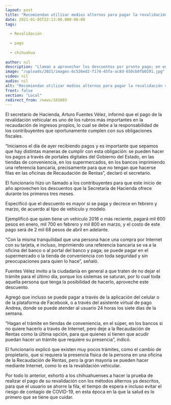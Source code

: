 ```yaml
---
layout: post
title: "Recomiendan utilizar medios alternos para pagar la revalidación vehicular 2021"
date: 2021-01-05T22:13:00.000-06:00
tags:
  
  - Revalidación
  
  - pago
  
  - chihuahua
  
author: nil
description: "Llaman a aprovechar los descuentos por pronto pago; en enero el costo es de 850 a 1,600 pesos de acuerdo al vehículo y modelo"
image: "/uploads/2021/images-6c526ed2-f174-45fa-ac8d-650cb0fb0291.jpg"
video: nil
audio: nil
alt: "Recomiendan utilizar medios alternos para pagar la revalidación vehicular 2021"
front: false
section: "Local"
redirect_from: /news/181893
---
```


El secretario de Hacienda, Arturo Fuentes Vélez, informó que el pago de la revalidación vehicular es uno de los rubros más importantes en la recaudación de ingresos propios, lo cual se debe a la responsabilidad de los contribuyentes que oportunamente cumplen con sus obligaciones fiscales.

“Iniciamos el día de ayer recibiendo pagos y es importante que sepamos que hay distintas maneras de cumplir con esta obligación: se pueden hacer los pagos a través de portales digitales del Gobierno del Estado, en las tiendas de conveniencia, en los supermercados, en los bancos imprimiendo una referencia bancaria, precisamente para que no tengan que hacerse filas en las oficinas de Recaudación de Rentas”, declaró el secretario.

El funcionario hizo un llamado a los contribuyentes para que este inicio de año aprovechen los descuentos que la Secretaría de Hacienda ofrece durante los primeros tres meses.

Especificó que el descuento es mayor si se paga y decrece en febrero y marzo, de acuerdo al tipo de vehículo y modelo.

Ejemplificó que quien tiene un vehículo 2016 o más reciente, pagará mil 600 pesos en enero, mil 700 en febrero y mil 800 en marzo, y el costo de este pago será de 2 mil 68 pesos de abril en adelante.

 “Con la misma tranquilidad que una persona hace una compra por Internet con su tarjeta, e incluso, imprimiendo una referencia bancaria se va a la oficina del banco o al portal del banco y paga; se puede pagar en el supermercado o la tienda de conveniencia con toda seguridad y sin preocupaciones para quien lo hace”, señaló.

Fuentes Vélez invito a la ciudadanía en general a que traten de no dejar el trámite para el último día, porque los sistemas se saturan, por lo cual toda aquella persona que tenga la posibilidad de hacerlo, aproveche este descuento.

Agregó que incluso se puede pagar a través de la aplicación del celular o de la plataforma de Facebook, o a través del asistente virtual de pago Andrea, donde se puede atender al usuario 24 horas los siete días de la semana.

“Hagan el trámite en tiendas de conveniencia, en el súper, en los bancos si no quiere hacerlo a través de Internet, pero deje a la Recaudación de Rentas como la última opción, para que quienes sí tienen que acudir puedan hacer un trámite que requiere su presencia”, indicó.

El funcionario explicó que existen muy pocos trámites, como el cambio de propietario, que sí requiera la presencia física de la persona en una oficina de la Recaudación de Rentas, pero la gran mayoría se pueden hacer mediante Internet, como lo es la revalidación vehicular.

Por todo lo anterior, exhortó a los chihuahuenses a hacer la prueba de realizar el pago de su revalidación con los métodos alternos ya descritos, para que el usuario se ahorre la fila, el tiempo de espera e incluso evitar el riesgo de contagio de COVID-19, en esta época en la que la salud es lo primero que se tiene que cuidar.